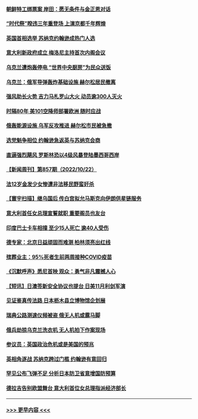 #### [朝鲜特工绑票案 岸田：愿无条件与金正恩对话](../pages/prog202/a103558145.md?t=10240401) 
#### [“时代祭”暌违三年重登场 上演京都千年辉煌](../pages/prog202/a103558102.md?t=10240401) 
#### [英国首相选举 苏纳克约翰逊成热门人选](../pages/prog202/a103558096.md?t=10240401) 
#### [意大利新政府成立 梅洛尼主持首次内阁会议](../pages/prog202/a103558092.md?t=10240401) 
#### [乌克兰遭炮轰停电 “世界中央厨房”为民众送饭](../pages/prog202/a103558094.md?t=10240401) 
#### [乌克兰：俄军导弹轰炸基础设施 赫尔松居民撤离](../pages/prog202/a103558100.md?t=10240401) 
#### [强风助长火势 吉力马札罗山大火 动员逾300人灭火](../pages/prog202/a103557953.md?t=10240401) 
#### [时隔80年 美101空降师部署欧洲 随时应战](../pages/prog202/a103557939.md?t=10240401) 
#### [俄轰能源设施 乌军反攻推进 赫尔松市民被急撤](../pages/prog202/a103557895.md?t=10240401) 
#### [选党魁争相位 约翰逊急返英与苏纳克会商](../pages/prog202/a103557885.md?t=10240401) 
#### [直逼强烈飓风 罗斯林恐以4级风暴登陆墨西哥西岸](../pages/prog202/a103557863.md?t=10240401) 
#### [【新闻周刊】第857期（2022/10/22）](../pages/prog202/a103557741.md?t=10240401) 
#### [法12岁金发少女惨遭非法移民野蛮奸杀](../pages/prog202/a103557618.md?t=10240401) 
#### [【寰宇扫描】继乌国后 传白宫拟允马斯克向伊朗供星链服务](../pages/prog202/a103557638.md?t=10240401) 
#### [意大利首任女总理宣誓就职 重要阁员也友台](../pages/prog202/a103557634.md?t=10240401) 
#### [印度巴士卡车相撞 至少15人死亡 逾40人受伤](../pages/prog202/a103557629.md?t=10240401) 
#### [德专家：北京日益顽固而难测 柏林须亮出红线](../pages/prog202/a103557569.md?t=10240401) 
#### [殡葬业主：95%死者生前两周接种COVID疫苗](../pages/prog202/a103557523.md?t=10240401) 
#### [《沉默呼声》悉尼首映 观众：勇气非凡震撼人心](../pages/prog202/a103557445.md?t=10240401) 
#### [【短讯】日澳签新安全协议也提台 日美11月利剑军演](../pages/prog202/a103557437.md?t=10240401) 
#### [见证鉴真传法路 日本枥木县立博物馆企划展](../pages/prog202/a103557450.md?t=10240401) 
#### [瑞典公路测速仪频被盗 俄无人机或露马脚](../pages/prog202/a103557331.md?t=10240401) 
#### [俄兵劫掠乌克兰洗衣机 无人机拍下作案现场](../pages/prog202/a103557328.md?t=10240401) 
#### [参议员：英国政治危机或是美国的预兆](../pages/prog202/a103557325.md?t=10240401) 
#### [英相角逐战 苏纳克跨过门槛 约翰逊有意回归](../pages/prog202/a103557272.md?t=10240401) 
#### [罕见公布飞弹不足 分析日本防卫省意增国防预算](../pages/prog202/a103557191.md?t=10240401) 
#### [德拉吉告别欧盟舞台 意大利首位女总理指派经济部长](../pages/prog202/a103557136.md?t=10240401) 

----
#### [ >>> 更早内容 <<< ](../indexes/prog202-earlier.md)
